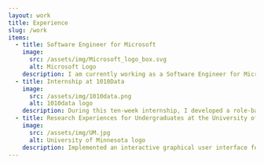 ```yaml
---
layout: work
title: Experience
slug: /work
items:
  - title: Software Engineer for Microsoft
    image:
      src: /assets/img/Microsoft_logo_box.svg
      alt: Microsoft Logo
    description: I am currently working as a Software Engineer for Microsoft on the Windows Defender Team.
  - title: Internship at 1010Data
    image:
      src: /assets/img/1010data.png
      alt: 1010data logo
    description: During this ten-week internship, I developed a role-based access control system for one of 1010Data’s internal tools. This was written in Python using libraries such as Flask and SQLAlchemy. I also learned enterprise skills including agile development, unit testing, and test-driven development. I worked as a part of a five-person team and worked in a large, pre-existing codebase.
  - title: Research Experiences for Undergraduates at the University of Minnesota 
    image:
      src: /assets/img/UM.jpg
      alt: University of Minnesota logo
    description: Implemented an interactive graphical user interface for IBRelight, an image-based rendering and relighting tool for cultural heritage applications. The application creates a 3-dimensional model of an object from a series of still photographs. The interface allows the user to view the object under different lighting conditions and from any position in space. <br> Paper “<a href="https://experts.umn.edu/en/publications/ibrelight-an-image-based-3d-renderer-for-cultural-heritage">IBRelight An Image-Based 3D Renderer for Cultural Heritage</a>”, by Michael Tetzlaff, Gary Meyer, and Alex Kautz. Presented at Archiving 2018 Digitization Preservation, and Access, Washington, DC, April 2018.
---
```

